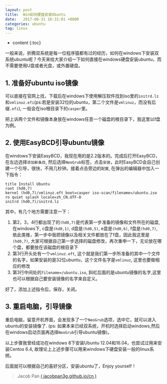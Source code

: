 ```yaml
---
layout: post
title:  Win如何硬盘安装Ubuntu
date:   2017-08-31 16:31:01 +0800
categories: ubuntu
tag: linux
---
```


* content
{:toc}


一般来说，折腾双系统是每一位程序猿都有过的经历，如何在windows下安装双系统ubuntu呢？今天来给大家介绍一下如何直接在windows硬盘安装ubuntu，而不需要使用U盘或者光盘，或外置硬盘。


## 1. 准备好ubuntu iso镜像

可以直接在官网上找，下载后在windows下使用解压软件找到iso里的`initrd.lz`和`vmlinuz.efi`(ps:若是安装32位的ubuntu，第二个文件是`vmlinuz`，而没有后缀`.efi`), 一般会在iso根目录下的`casper`里。

把上诉两个文件和镜像本身放在windows任意一个磁盘的根目录下，我这里以f盘为例。


## 2. 使用EasyBCD引导ubuntu镜像

在windows下安装EasyBCD，我现在用的是2.2版本的。完成后打开EasyBCD，在左边选择`添加新条目`, 然后选择`NeoGrub`标签，点击`安装`，此时EasyBCD会自己创建一个引导，很快，不用几秒钟。接着点击旁边的`配置`, 在弹出的编辑器中加入一下指令：

```
title Install Ubuntu
root (hd0,7)
kernel (hd0,7)/vmlinuz.eft boot=casper iso-scan/filename=/ubuntu.iso ro quiet splash locale=zh_CN.UTF-8
initrd (hd0,7)/initrd.lz
```

其中，有几个地方需要注意一下：
1. 第2，3，4行都出现了的`(hd0,7)`是代表第一步准备的镜像和文件所在的磁盘, 在windows下, c盘是`(hd0,1)`, d盘是`(hd0,5)`, e盘是`(hd0,6)`, f盘是`(hd0,7)`, 依此类推，第一步中我把镜像以及相关文件都放在了f盘，因此我这里是`(hd0,7)`, 大家可根据自己第一步选择的磁盘修改，再次重申一下，无论放在哪个盘，都要放在该磁盘的根目录下
2. 第3行开头处有一个`vmlinuz.eft`, 这个就是我们第一步所准备的其中一个文件的名字，如果安装的是32位ubuntu，这个文件名字是`vmlinuz`, 这里也要做相应的修改
3. 第3行中间处的`filename=/ubuntu.iso`, 斜杠后面的是ubuntu镜像的名字,这里也可以根据自己要安装镜像的名字来自定义。

好了，添加上述指令后，保存，关闭。


## 3. 重启电脑，引导镜像

重启电脑，留意开机界面，会发现多了一个`NeoGrub`选项，选中它，就可以进入ubuntu的安装镜像了. (ps: 如果本来已经双系统，开机时选择启动windows,然后在windows启动页面再选择`NeoGrub`引导ubuntu镜像)。

以上步骤我曾经成功在windows 8下安装Ubuntu 12.04和16.04，也尝试过用来安装Centos 6.4, 故理论上上述步骤可以用来windows下硬盘安装一般的linux系统。

后面就可以根据自己的喜好分区，安装ubuntu了，Enjoy yourself！


> Jacob Pan [( jacobpan3g.github.io/cn )](http://jacobpan3g.github.io/cn)

